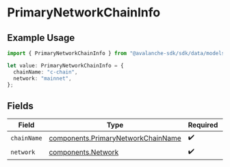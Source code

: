 # PrimaryNetworkChainInfo

## Example Usage

```typescript
import { PrimaryNetworkChainInfo } from "@avalanche-sdk/sdk/data/models/components";

let value: PrimaryNetworkChainInfo = {
  chainName: "c-chain",
  network: "mainnet",
};
```

## Fields

| Field                                                                                    | Type                                                                                     | Required                                                                                 | Description                                                                              | Example                                                                                  |
| ---------------------------------------------------------------------------------------- | ---------------------------------------------------------------------------------------- | ---------------------------------------------------------------------------------------- | ---------------------------------------------------------------------------------------- | ---------------------------------------------------------------------------------------- |
| `chainName`                                                                              | [components.PrimaryNetworkChainName](../../models/components/primarynetworkchainname.md) | :heavy_check_mark:                                                                       | N/A                                                                                      |                                                                                          |
| `network`                                                                                | [components.Network](../../models/components/network.md)                                 | :heavy_check_mark:                                                                       | N/A                                                                                      | mainnet                                                                                  |